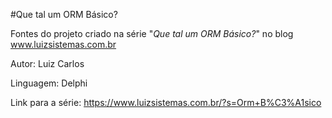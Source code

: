 #Que tal um ORM Básico?

Fontes do projeto criado na série "*Que tal um ORM Básico?*" no blog www.luizsistemas.com.br

Autor: Luiz Carlos

Linguagem: Delphi

Link para a série: https://www.luizsistemas.com.br/?s=Orm+B%C3%A1sico
